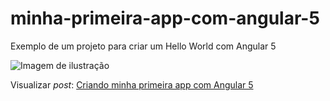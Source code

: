 # minha-primeira-app-com-angular-5
Exemplo de um projeto para criar um Hello World com Angular 5

![Imagem de ilustração](http://blog.matheuscastiglioni.com.br/arquivo/download/posts/2018/03/criando-minha-primeira-app-com-angular-5.jpg)

Visualizar *post*: [Criando minha primeira app com Angular 5](http://blog.matheuscastiglioni.com.br/criando-minha-primeira-app-com-angular-5)
